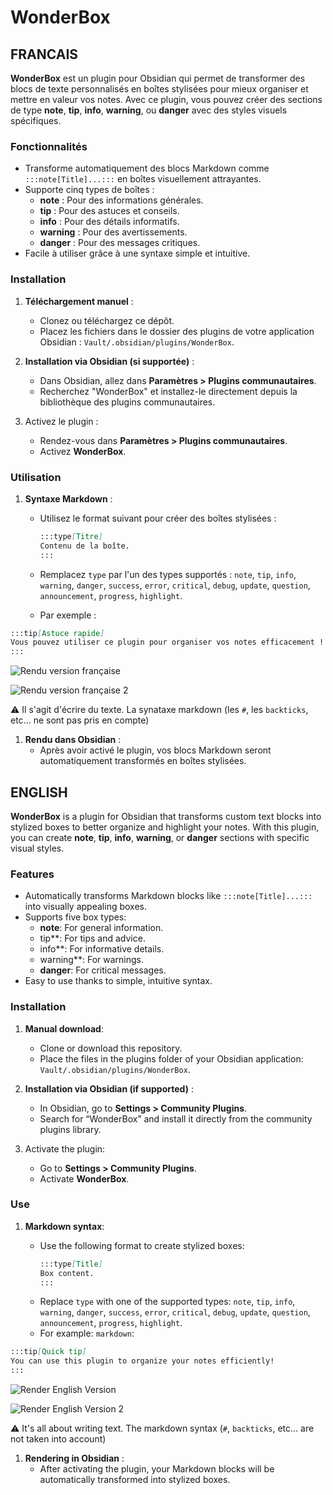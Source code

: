 # WonderBox

## FRANCAIS

**WonderBox** est un plugin pour Obsidian qui permet de transformer des blocs de texte personnalisés en boîtes stylisées pour mieux organiser et mettre en valeur vos notes. Avec ce plugin, vous pouvez créer des sections de type **note**, **tip**, **info**, **warning**, ou **danger** avec des styles visuels spécifiques.

### Fonctionnalités

- Transforme automatiquement des blocs Markdown comme `:::note[Title]...:::` en boîtes visuellement attrayantes.
- Supporte cinq types de boîtes :
  - **note** : Pour des informations générales.
  - **tip** : Pour des astuces et conseils.
  - **info** : Pour des détails informatifs.
  - **warning** : Pour des avertissements.
  - **danger** : Pour des messages critiques.
- Facile à utiliser grâce à une syntaxe simple et intuitive.

### Installation

1. **Téléchargement manuel** :

   - Clonez ou téléchargez ce dépôt.
   - Placez les fichiers dans le dossier des plugins de votre application Obsidian : `Vault/.obsidian/plugins/WonderBox`.

2. **Installation via Obsidian (si supportée)** :

   - Dans Obsidian, allez dans **Paramètres > Plugins communautaires**.
   - Recherchez "WonderBox" et installez-le directement depuis la bibliothèque des plugins communautaires.

3. Activez le plugin :
   - Rendez-vous dans **Paramètres > Plugins communautaires**.
   - Activez **WonderBox**.

### Utilisation

1. **Syntaxe Markdown** :

   - Utilisez le format suivant pour créer des boîtes stylisées :
     ```markdown
     :::type[Titre]
     Contenu de la boîte.
     :::
     ```
   - Remplacez `type` par l'un des types supportés : `note`, `tip`, `info`, `warning`, `danger`, `success`, `error`, `critical`, `debug`, `update`, `question`, `announcement`, `progress`, `highlight`.

   - Par exemple :

```markdown
:::tip[Astuce rapide]
Vous pouvez utiliser ce plugin pour organiser vos notes efficacement !
:::
```

![Rendu version française](https://github.com/Chrstn67/ShowCase/raw/main/images/rendu-version-francaise.png)

![Rendu version française 2](https://github.com/Chrstn67/ShowCase/raw/main/images/rendu-version-francaise-2.png)

⚠️ Il s'agit d'écrire du texte. La synataxe markdown (les `#`, les `backticks`, etc... ne sont pas pris en compte)

1. **Rendu dans Obsidian** :
   - Après avoir activé le plugin, vos blocs Markdown seront automatiquement transformés en boîtes stylisées.

## ENGLISH

**WonderBox** is a plugin for Obsidian that transforms custom text blocks into stylized boxes to better organize and highlight your notes. With this plugin, you can create **note**, **tip**, **info**, **warning**, or **danger** sections with specific visual styles.

### Features

- Automatically transforms Markdown blocks like `:::note[Title]...:::` into visually appealing boxes.
- Supports five box types:
  - **note**: For general information.
  - tip\*\*: For tips and advice.
  - info\*\*: For informative details.
  - warning\*\*: For warnings.
  - **danger**: For critical messages.
- Easy to use thanks to simple, intuitive syntax.

### Installation

1. **Manual download**:

   - Clone or download this repository.
   - Place the files in the plugins folder of your Obsidian application: `Vault/.obsidian/plugins/WonderBox`.

2. **Installation via Obsidian (if supported)** :

   - In Obsidian, go to **Settings > Community Plugins**.
   - Search for “WonderBox” and install it directly from the community plugins library.

3. Activate the plugin:
   - Go to **Settings > Community Plugins**.
   - Activate **WonderBox**.

### Use

1. **Markdown syntax**:

   - Use the following format to create stylized boxes:
     ```markdown
     :::type[Title]
     Box content.
     :::
     ```
   - Replace `type` with one of the supported types: `note`, `tip`, `info`, `warning`, `danger`, `success`, `error`, `critical`, `debug`, `update`, `question`, `announcement`, `progress`, `highlight`.
   - For example: `markdown`:

```markdown
:::tip[Quick tip]
You can use this plugin to organize your notes efficiently!
:::
```

![Render English Version](https://github.com/Chrstn67/ShowCase/raw/main/images/render-english-version.png)

![Render English Version 2](https://github.com/Chrstn67/ShowCase/raw/main/images/render-english-version-2.png)

⚠️ It's all about writing text. The markdown syntax (`#`, `backticks`, etc... are not taken into account)

1. **Rendering in Obsidian** :
   - After activating the plugin, your Markdown blocks will be automatically transformed into stylized boxes.

